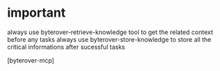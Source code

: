# important

always use byterover-retrieve-knowledge tool to get the related context before any tasks
always use byterover-store-knowledge to store all the critical informations after sucessful tasks

[byterover-mcp]
